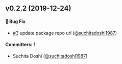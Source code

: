 ## v0.2.2 (2019-12-24)

#### :bug: Bug Fix
* [#3](https://github.com/ember-codemods/ember-tracked-properties-codemod/pull/3) update package repo url ([@suchitadoshi1987](https://github.com/suchitadoshi1987))

#### Committers: 1
- Suchita Doshi ([@suchitadoshi1987](https://github.com/suchitadoshi1987))


